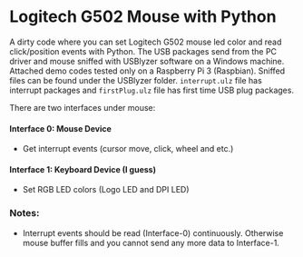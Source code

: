 # Logitech G502 Mouse with Python
A dirty code where you can set Logitech G502 mouse led color and read click/position events with Python. The USB packages send from the PC driver and mouse sniffed with USBlyzer software on a Windows machine. Attached demo codes tested only on a Raspberry Pi 3 (Raspbian). Sniffed files can be found under the USBlyzer folder. `interrupt.ulz` file has interrupt packages and `firstPlug.ulz` file has first time USB plug packages.

There are two interfaces under mouse:

#### Interface 0: Mouse Device
 - Get interrupt events (cursor move, click, wheel and etc.)

#### Interface 1: Keyboard Device (I guess)
 - Set RGB LED colors (Logo LED and DPI LED)

### Notes:
- Interrupt events should be read (Interface-0) continuously. Otherwise mouse buffer fills and you cannot send any more data to Interface-1.